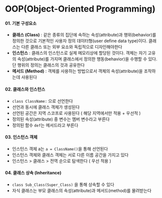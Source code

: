# OOP(Object-Oriented Programming)

#### 01. 기본 구성요소

* **클래스 (Class)** : 같은 종류의 집단에 속하는 속성(attribute)과 행위(behavior)를 정의한 것으로 기본적인 사용자 정의 데이터형(user define data type)이다. 클래스는 다른 클래스 또는 외부 요소와 독립적으로 디자인해야한다
* **인스턴스** : 클래스의 인스턴스로 실제 메모리상에 할당된 것이다.  객체는 자기 고유의 속성(attribute)를 가지며 클래스에서 정의한 행동(behavior)을 수행할 수 있다. 단 행위의 정의는 클래스의 것과 공유한다
* **메서드 (Method)** : 객체를 사용하는 방법으로서 객체의 속성(attribute)을 조작하는데 사용된다



#### 02. 클래스와 인스턴스

* `class ClassName:` 으로 선언한다
* 선언과 동시에 클래스 객체가 생성된다
* 선언된 공간은 지역 스코프로 사용된다 ( 해당 지역에서만 적용 + 우선적 )
* 정의된 속성(attribute) 중 변수는 멤버 변수라고 부른다
* 정의된 함수 `def`는 메서드라고 부른다



#### 03. 인스턴스 객체

* 인스턴스 객체 a는 `a = ClassName()`을 통해 선언된다
* 인스턴스 객체와 클래스 객체는 서로 다른 이름 공간을 가지고 있다
* 인스턴스 > 클래스 > 전역 순으로 탐색한다 ( 우선 적용 )



#### 04. 클래스 상속 (Inheritance)

* `class Sub_Class(Super_Class)` 을 통해 상속할 수 있다
* 자식 클래스는 부모 클래스의 속성(attribute)과 메서드(method)를 물려받는다
